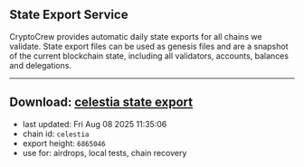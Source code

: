 ## State Export Service
CryptoCrew provides automatic daily state exports for all chains we validate. State export files can be used as genesis files and are a snapshot of the current blockchain state, including all validators, accounts, balances and delegations.

---
**Download: [celestia state export](https://dl-eu2.ccvalidators.com/SERVICE/celestia/celestia_export_6865046.json)**
---

- last updated: Fri Aug 08 2025 11:35:06
- chain id: `celestia`
- export height: `6865046`
- use for: airdrops, local tests, chain recovery
